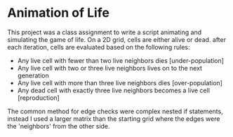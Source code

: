 # Animation of Life
This project was a class assignment to write a script animating and simulating the game of life. On a 2D grid, cells are either alive or dead. after each iteration, cells are evaluated based on the following rules:

- Any live cell with fewer than two live neighbors dies [under-population]
- Any live cell with two or three live neighbors lives on to the next generation
- Any live cell with more than three live neighbors dies [over-population]
- Any dead cell with exactly three live neighbors becomes a live cell [reproduction]

The common method for edge checks were complex nested if statements, instead I used a larger matrix than the starting grid where the edges were the 'neighbors' from the other side.
